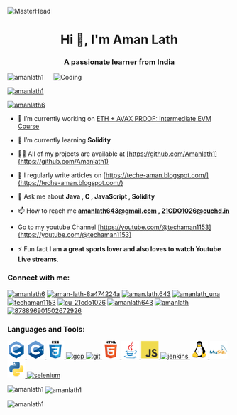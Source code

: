 ![MasterHead](https://miro.medium.com/v2/resize:fit:720/0*7Q3yvSIv_t0ioJ-Z.gif)
<h1 align="center">Hi 👋, I'm Aman Lath</h1>
<h3 align="center">A passionate learner from India</h3>

<img align="right" alt="Coding" width="400" src="https://cdn.dribbble.com/users/1162077/screenshots/3848914/programmer.gif">

<p align="left"> <img src="https://komarev.com/ghpvc/?username=amanlath1&label=Profile%20views&color=0e75b6&style=flat" alt="amanlath1" /> </p>

<p align="left"> <a href="https://github.com/ryo-ma/github-profile-trophy"><img src="https://github-profile-trophy.vercel.app/?username=amanlath1" alt="amanlath1" /></a> </p>

<p align="left"> <a href="https://twitter.com/amanlath6" target="blank"><img src="https://img.shields.io/twitter/follow/amanlath6?logo=twitter&style=for-the-badge" alt="amanlath6" /></a> </p>

- 🔭 I’m currently working on [ETH + AVAX PROOF: Intermediate EVM Course](https://github.com/Amanlath1/ETH-AVAX-PROOF)

- 🌱 I’m currently learning **Solidity**

- 👨‍💻 All of my projects are available at [https://github.com/Amanlath1](https://github.com/Amanlath1)

- 📝 I regularly write articles on [https://teche-aman.blogspot.com/](https://teche-aman.blogspot.com/)

- 💬 Ask me about **Java , C , JavaScript , Solidity**

- 📫 How to reach me **amanlath643@gmail.com , 21CDO1026@cuchd.in**

- Go to my youtube Channel [https://youtube.com/@techaman1153](https://youtube.com/@techaman1153)

- ⚡ Fun fact **I am a great sports lover and also loves to watch Youtube Live streams.**

<h3 align="left">Connect with me:</h3>
<p align="left">
<a href="https://twitter.com/amanlath6" target="blank"><img align="center" src="https://raw.githubusercontent.com/rahuldkjain/github-profile-readme-generator/master/src/images/icons/Social/twitter.svg" alt="amanlath6" height="30" width="40" /></a>
<a href="https://linkedin.com/in/aman-lath-8a474224a" target="blank"><img align="center" src="https://raw.githubusercontent.com/rahuldkjain/github-profile-readme-generator/master/src/images/icons/Social/linked-in-alt.svg" alt="aman-lath-8a474224a" height="30" width="40" /></a>
<a href="https://fb.com/aman.lath.643" target="blank"><img align="center" src="https://raw.githubusercontent.com/rahuldkjain/github-profile-readme-generator/master/src/images/icons/Social/facebook.svg" alt="aman.lath.643" height="30" width="40" /></a>
<a href="https://instagram.com/amanlath_una" target="blank"><img align="center" src="https://raw.githubusercontent.com/rahuldkjain/github-profile-readme-generator/master/src/images/icons/Social/instagram.svg" alt="amanlath_una" height="30" width="40" /></a>
<a href="https://www.youtube.com/c/techaman1153" target="blank"><img align="center" src="https://raw.githubusercontent.com/rahuldkjain/github-profile-readme-generator/master/src/images/icons/Social/youtube.svg" alt="techaman1153" height="30" width="40" /></a>
<a href="https://www.codechef.com/users/cu_21cdo1026" target="blank"><img align="center" src="https://cdn.jsdelivr.net/npm/simple-icons@3.1.0/icons/codechef.svg" alt="cu_21cdo1026" height="30" width="40" /></a>
<a href="https://www.hackerrank.com/amanlath643" target="blank"><img align="center" src="https://raw.githubusercontent.com/rahuldkjain/github-profile-readme-generator/master/src/images/icons/Social/hackerrank.svg" alt="amanlath643" height="30" width="40" /></a>
<a href="https://www.leetcode.com/amanlath" target="blank"><img align="center" src="https://raw.githubusercontent.com/rahuldkjain/github-profile-readme-generator/master/src/images/icons/Social/leet-code.svg" alt="amanlath" height="30" width="40" /></a>
<a href="https://discord.gg/878896901502672926" target="blank"><img align="center" src="https://raw.githubusercontent.com/rahuldkjain/github-profile-readme-generator/master/src/images/icons/Social/discord.svg" alt="878896901502672926" height="30" width="40" /></a>
</p>

<h3 align="left">Languages and Tools:</h3>
<p align="left"> <a href="https://www.cprogramming.com/" target="_blank" rel="noreferrer"> <img src="https://raw.githubusercontent.com/devicons/devicon/master/icons/c/c-original.svg" alt="c" width="40" height="40"/> </a> <a href="https://www.w3schools.com/cpp/" target="_blank" rel="noreferrer"> <img src="https://raw.githubusercontent.com/devicons/devicon/master/icons/cplusplus/cplusplus-original.svg" alt="cplusplus" width="40" height="40"/> </a> <a href="https://www.w3schools.com/css/" target="_blank" rel="noreferrer"> <img src="https://raw.githubusercontent.com/devicons/devicon/master/icons/css3/css3-original-wordmark.svg" alt="css3" width="40" height="40"/> </a> <a href="https://cloud.google.com" target="_blank" rel="noreferrer"> <img src="https://www.vectorlogo.zone/logos/google_cloud/google_cloud-icon.svg" alt="gcp" width="40" height="40"/> </a> <a href="https://git-scm.com/" target="_blank" rel="noreferrer"> <img src="https://www.vectorlogo.zone/logos/git-scm/git-scm-icon.svg" alt="git" width="40" height="40"/> </a> <a href="https://www.w3.org/html/" target="_blank" rel="noreferrer"> <img src="https://raw.githubusercontent.com/devicons/devicon/master/icons/html5/html5-original-wordmark.svg" alt="html5" width="40" height="40"/> </a> <a href="https://www.java.com" target="_blank" rel="noreferrer"> <img src="https://raw.githubusercontent.com/devicons/devicon/master/icons/java/java-original.svg" alt="java" width="40" height="40"/> </a> <a href="https://developer.mozilla.org/en-US/docs/Web/JavaScript" target="_blank" rel="noreferrer"> <img src="https://raw.githubusercontent.com/devicons/devicon/master/icons/javascript/javascript-original.svg" alt="javascript" width="40" height="40"/> </a> <a href="https://www.jenkins.io" target="_blank" rel="noreferrer"> <img src="https://www.vectorlogo.zone/logos/jenkins/jenkins-icon.svg" alt="jenkins" width="40" height="40"/> </a> <a href="https://www.linux.org/" target="_blank" rel="noreferrer"> <img src="https://raw.githubusercontent.com/devicons/devicon/master/icons/linux/linux-original.svg" alt="linux" width="40" height="40"/> </a> <a href="https://www.mysql.com/" target="_blank" rel="noreferrer"> <img src="https://raw.githubusercontent.com/devicons/devicon/master/icons/mysql/mysql-original-wordmark.svg" alt="mysql" width="40" height="40"/> </a> <a href="https://www.python.org" target="_blank" rel="noreferrer"> <img src="https://raw.githubusercontent.com/devicons/devicon/master/icons/python/python-original.svg" alt="python" width="40" height="40"/> </a> <a href="https://www.selenium.dev" target="_blank" rel="noreferrer"> <img src="https://raw.githubusercontent.com/detain/svg-logos/780f25886640cef088af994181646db2f6b1a3f8/svg/selenium-logo.svg" alt="selenium" width="40" height="40"/> </a> </p>

<p><img align="left" src="https://github-readme-stats.vercel.app/api/top-langs?username=amanlath1&show_icons=true&locale=en&layout=compact" alt="amanlath1" /></p>

<p>&nbsp;<img align="center" src="https://github-readme-stats.vercel.app/api?username=amanlath1&show_icons=true&locale=en" alt="amanlath1" /></p>

<p><img align="center" src="https://github-readme-streak-stats.herokuapp.com/?user=amanlath1&" alt="amanlath1" /></p>
